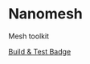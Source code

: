 # Nanomesh
Mesh toolkit

[Build & Test Badge](https://github.com/nanolabo/nanomesh/actions/workflows/dotnet.yml/badge.svg)
